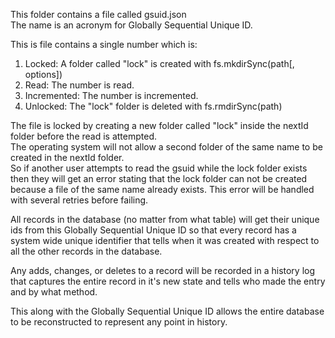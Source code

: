 This folder contains a file called gsuid.json  
The name is an acronym for Globally Sequential Unique ID.  

This is file contains a single number which is:  
1. Locked: A folder called "lock" is created with fs.mkdirSync(path[, options])  
2. Read: The number is read.  
3. Incremented: The number is incremented.  
4. Unlocked: The "lock" folder is deleted with fs.rmdirSync(path)  

The file is locked by creating a new folder called "lock" inside the nextId folder before the read is attempted.  
The operating system will not allow a second folder of the same name to be created in the nextId folder.  
So if another user attempts to read the gsuid while the lock folder exists then they will get an error stating that the lock folder can not be created because a file of the same name already exists. This error will be handled with several retries before failing.  

All records in the database (no matter from what table) will get their unique ids from this Globally Sequential Unique ID so that every record has a system wide unique identifier that tells when it was created with respect to all the other records in the database.  

Any adds, changes, or deletes to a record will be recorded in a history log that captures the entire record in it's new state and tells who made the entry and by what method.  

This along with the Globally Sequential Unique ID allows the entire database to be reconstructed to represent any point in history.  
